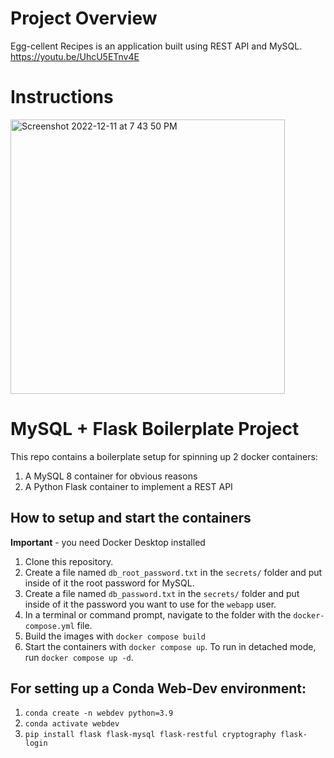 # Project Overview
Egg-cellent Recipes is an application built using REST API and MySQL.  
https://youtu.be/UhcU5ETnv4E 


# Instructions
<img width="439" alt="Screenshot 2022-12-11 at 7 43 50 PM" src="https://user-images.githubusercontent.com/91427854/206939309-3d836788-6ef0-4b17-a47e-f2fad2e7ef14.png">



# MySQL + Flask Boilerplate Project

This repo contains a boilerplate setup for spinning up 2 docker containers: 
1. A MySQL 8 container for obvious reasons
1. A Python Flask container to implement a REST API

## How to setup and start the containers
**Important** - you need Docker Desktop installed

1. Clone this repository.  
1. Create a file named `db_root_password.txt` in the `secrets/` folder and put inside of it the root password for MySQL. 
1. Create a file named `db_password.txt` in the `secrets/` folder and put inside of it the password you want to use for the `webapp` user. 
1. In a terminal or command prompt, navigate to the folder with the `docker-compose.yml` file.  
1. Build the images with `docker compose build`
1. Start the containers with `docker compose up`.  To run in detached mode, run `docker compose up -d`. 

## For setting up a Conda Web-Dev environment:

1. `conda create -n webdev python=3.9`
1. `conda activate webdev`
1. `pip install flask flask-mysql flask-restful cryptography flask-login`




